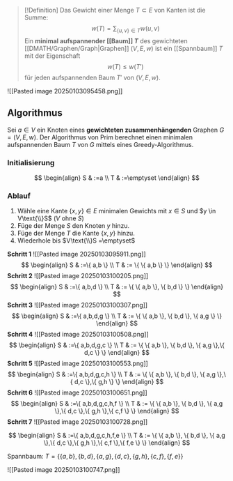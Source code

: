 >[!Definition]
>Das Gewicht einer Menge $T\subset E$ von Kanten ist die Summe:
>$$
>w(T)=\sum_{\{ u,v \}\in T}w(u,v)
>$$
>Ein **minimal aufspannender [[Baum]] $T$** des gewichteten [[DMATH/Graphen/Graph|Graphen]] $(V,E,w)$ ist ein [[Spannbaum]] $T$ mit der Eigenschaft
>$$
>w(T) \leq w(T')
>$$
>für jeden aufspannenden Baum $T'$ von ($V,E,w$).

![[Pasted image 20250103095458.png]]
## Algorithmus
Sei $a\in V$ ein Knoten eines **gewichteten zusammenhängenden** Graphen $G=(V,E,w)$. Der Algorithmus von Prim berechnet einen minimalen aufspannenden Baum $T$ von $G$ mittels eines Greedy-Algorithmus.

### Initialisierung
$$
\begin{align}
S & :=a \\
T & :=\emptyset
\end{align}
$$
### Ablauf
1. Wähle eine Kante $\{ x,y \}\in E$ minimalen Gewichts mit $x\in S$ und $y \in V\text{\\}S$ ($V$ ohne $S$)
2. Füge der Menge $S$ den Knoten $y$ hinzu.
3. Füge der Menge $T$ die Kante $\{ x,y \}$ hinzu.
4. Wiederhole bis $V\text{\\}S =\emptyset$

**Schritt 1**
![[Pasted image 20250103095911.png]]
$$
\begin{align}
S & :=\{ a,b \} \\
T & := \{ \{ a,b \} \}
\end{align}
$$
**Schritt 2**
![[Pasted image 20250103100205.png]]
$$
\begin{align}
S & :=\{ a,b,d \} \\
T & := \{ \{ a,b \}, \{ b,d \} \}
\end{align}
$$
**Schritt 3**
![[Pasted image 20250103100307.png]]
$$
\begin{align}
S & :=\{ a,b,d,g \} \\
T & := \{ \{ a,b \}, \{ b,d \}, \{ a,g \} \}
\end{align}
$$
**Schritt 4**
![[Pasted image 20250103100508.png]]
$$
\begin{align}
S & :=\{ a,b,d,g,c \} \\
T & := \{ \{ a,b \}, \{ b,d \}, \{ a,g \},\{ d,c \} \}
\end{align}
$$
**Schritt 5**
![[Pasted image 20250103100553.png]]
$$
\begin{align}
S & :=\{ a,b,d,g,c,h \} \\
T & := \{ \{ a,b \}, \{ b,d \}, \{ a,g \},\{ d,c \},\{ g,h \} \}
\end{align}
$$
**Schritt 6**
![[Pasted image 20250103100651.png]]
$$
\begin{align}
S & :=\{ a,b,d,g,c,h,f \} \\
T & := \{ \{ a,b \}, \{ b,d \}, \{ a,g \},\{ d,c \},\{ g,h \},\{ c,f \} \}
\end{align}
$$
**Schritt 7**
![[Pasted image 20250103100728.png]]

$$
\begin{align}
S & :=\{ a,b,d,g,c,h,f,e \} \\
T & := \{ \{ a,b \}, \{ b,d \}, \{ a,g \},\{ d,c \},\{ g,h \},\{ c,f \},\{ f,e \} \}
\end{align}
$$

Spannbaum:
$T=\{\{ a,b \},\{ b,d \},\{a,g  \},\{d,c  \},\{ g,h \},\{c,f \},\{ f,e \}  \}$

![[Pasted image 20250103100747.png]]
